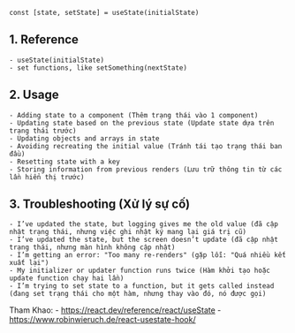 ```
const [state, setState] = useState(initialState)
```

## 1. Reference
    - useState(initialState)
    - set functions, like setSomething(nextState)

## 2. Usage
    - Adding state to a component (Thêm trạng thái vào 1 component)
    - Updating state based on the previous state (Update state dựa trên trạng thái trước)
    - Updating objects and arrays in state
    - Avoiding recreating the initial value (Tránh tái tạo trạng thái ban đầu)
    - Resetting state with a key 
    - Storing information from previous renders (Lưu trữ thông tin từ các lần hiển thị trước)

## 3. Troubleshooting (Xử lý sự cố)
    - I’ve updated the state, but logging gives me the old value (đã cập nhật trạng thái, nhưng việc ghi nhật ký mang lại giá trị cũ)
    - I’ve updated the state, but the screen doesn’t update (đã cập nhật trạng thái, nhưng màn hình không cập nhật)
    - I’m getting an error: "Too many re-renders" (gặp lỗi: "Quá nhiều kết xuất lại")
    - My initializer or updater function runs twice (Hàm khởi tạo hoặc update function chạy hai lần)
    - I’m trying to set state to a function, but it gets called instead (đang set trạng thái cho một hàm, nhưng thay vào đó, nó được gọi)

Tham Khao:
    - https://react.dev/reference/react/useState
    - https://www.robinwieruch.de/react-usestate-hook/


